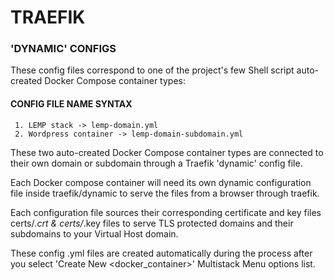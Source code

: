 # TRAEFIK

### 'DYNAMIC' CONFIGS
These config files correspond to one of the project's few Shell script auto-created Docker Compose container types:

#### CONFIG FILE NAME SYNTAX
```
 1. LEMP stack -> lemp-domain.yml
 2. Wordpress container -> lemp-domain-subdomain.yml
```
These two auto-created Docker Compose container types are connected to their own domain or subdomain through a Traefik 'dynamic' config file.

Each Docker compose container will need its own dynamic configuration file inside traefik/dynamic to serve the files from a browser through traefik.

Each configuration file sources their corresponding certificate and key files certs/*.crt & certs/*.key files to serve TLS protected domains and their subdomains to your Virtual Host domain.

These config .yml files are created automatically during the process after you select 'Create New \<docker_container>' Multistack Menu options list.